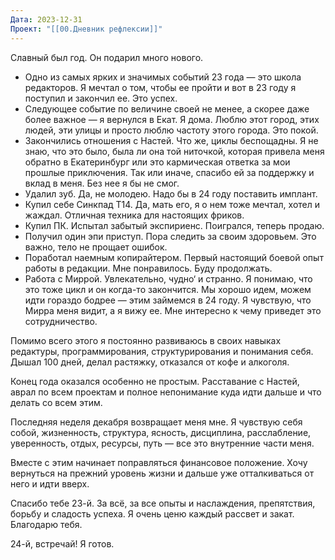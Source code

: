 ```yaml
---
Дата: 2023-12-31
Проект: "[[00.Дневник рефлексии]]"
---
```

Славный был год. Он подарил много нового. 
- Одно из самых ярких и значимых событий 23 года — это школа редакторов. Я мечтал о том, чтобы ее пройти и вот в 23 году я поступил и закончил ее. Это успех.
- Следующее событие по величине своей не менее, а скорее даже более важное — я вернулся в Екат. Я дома. Люблю этот город, этих людей, эти улицы и просто люблю частоту этого города. Это покой.
- Закончились отношения с Настей. Что же, циклы беспощадны. Я не знаю, что это было, была ли она той ниточкой, которая привела меня обратно в Екатеринбург или это кармическая ответка за мои прошлые приключения. Так или иначе, спасибо ей за поддержку и вклад в меня. Без нее я бы не смог. 
- Удалил зуб. Да, не молодею. Надо бы в 24 году поставить имплант.
- Купил себе Синкпад Т14. Да, мать его, я о нем тоже мечтал, хотел и жаждал. Отличная техника для настоящих фриков. 
- Купил ПК. Испытал забытый экспириенс. Поигрался, теперь продаю.
- Получил один эпи приступ. Пора следить за своим здоровьем. Это важно, тело не прощает ошибок. 
- Поработал наемным копирайтером. Первый настоящий боевой опыт работы в редакции. Мне понравилось. Буду продолжать. 
- Работа с Миррой. Увлекательно, чудно‘ и странно. Я понимаю, что это тоже цикл и он когда-то закончится. Мы хорошо идем, можем идти гораздо бодрее — этим займемся в 24 году. Я чувствую, что Мирра меня видит, а я вижу ее. Мне интересно к чему приведет это сотрудничество. 

Помимо всего этого я постоянно развиваюсь в своих навыках редактуры, программирования, структурирования и понимания себя. Дышал 100 дней, делал растяжку, отказался от кофе и алкоголя.

Конец года оказался особенно не простым. Расставание с Настей, аврал по всем проектам и полное непонимание куда идти дальше и что делать со всем этим. 

Последняя неделя декабря возвращает меня мне. Я чувствую себя собой, жизненность, структура, ясность, дисциплина, расслабление, уверенность, отдых, ресурсы, путь — все это внутренние части меня. 

Вместе с этим начинает поправляться финансовое положение. Хочу вернуться на прежний уровень жизни и дальше уже отталкиваться от него и идти вверх. 

Спасибо тебе 23-й. За всё, за все опыты и наслаждения, препятствия, борьбу и сладость успеха. Я очень ценю каждый рассвет и закат. Благодарю тебя.

24-й, встречай!
Я готов.

